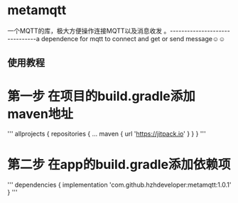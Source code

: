 # metamqtt
一个MQTT的库，极大方便操作连接MQTT以及消息收发 。-------------------------------a dependence for mqtt to connect and get or send message☺☺

## 使用教程
# 第一步 在项目的build.gradle添加maven地址
'''
allprojects {
		repositories {
			...
			maven { url 'https://jitpack.io' }
		}
	}
'''
# 第二步 在app的build.gradle添加依赖项
'''
dependencies {
	    implementation 'com.github.hzhdeveloper:metamqtt:1.0.1'
}
'''
